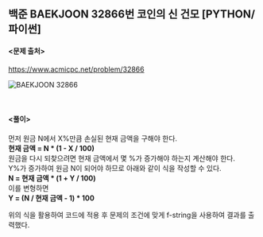 ## 백준 BAEKJOON 32866번 코인의 신 건모 [PYTHON/파이썬]

#### <문제 출처><br>
https://www.acmicpc.net/problem/32866

![BAEKJOON 32866](https://img1.daumcdn.net/thumb/R1280x0/?scode=mtistory2&fname=https%3A%2F%2Fblog.kakaocdn.net%2Fdn%2FAXAks%2FbtsMjnWLk6Y%2FXziv3MXBIAcGHk42t74KZk%2Fimg.png)


<br>

#### <풀이><br>

먼저 원금 N에서 X%만큼 손실된 현재 금액을 구해야 한다.  
**현재 금액 = N * (1 - X / 100)**  
원금을 다시 되찾으려면 현재 금액에서 몇 %가 증가해야 하는지 계산해야 한다.  
Y%가 증가하여 원금 N이 되어야 하므로 아래와 같이 식을 작성할 수 있다.  
**N = 현재 금액 * (1 + Y / 100)**  
이를 변형하면  
**Y = (N / 현재 금액 - 1) * 100**  
  
위의 식을 활용하여 코드에 적용 후 문제의 조건에 맞게 f-string을 사용하여 결과를 출력했다.  